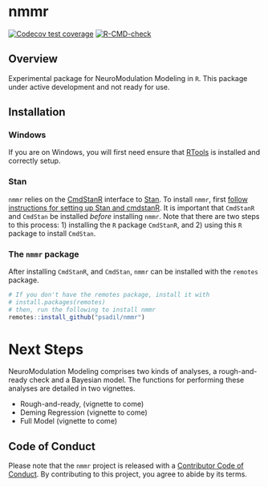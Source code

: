 
# nmmr

<!-- badges: start -->
[![Codecov test coverage](https://codecov.io/gh/psadil/nmmr/branch/master/graph/badge.svg)](https://codecov.io/gh/psadil/nmmr?branch=master)
[![R-CMD-check](https://github.com/psadil/nmmr/workflows/R-CMD-check/badge.svg)](https://github.com/psadil/nmmr/actions)
<!-- badges: end -->

## Overview

Experimental package for NeuroModulation Modeling in `R`. This package under active development and not ready for use.

## Installation

### Windows

If you are on Windows, you will first need ensure that [RTools](https://cran.r-project.org/bin/windows/Rtools/) is installed and correctly setup.

### Stan

`nmmr` relies on the [CmdStanR](https://mc-stan.org/cmdstanr/) interface to [Stan](https://mc-stan.org). To install `nmmr`, first [follow instructions for setting up Stan and cmdstanR](https://mc-stan.org/cmdstanr/articles/cmdstanr.html). It is important that `CmdStanR` and `CmdStan` be installed *before* installing `nmmr`. Note that there are two steps to this process: 1) installing the `R` package `CmdStanR`, and 2) using this `R` package to install `CmdStan`.

### The `nmmr` package

After installing `CmdStanR`, and `CmdStan`, `nmmr` can be installed with the `remotes` package.

``` r
# If you don't have the remotes package, install it with 
# install.packages(remotes)
# then, run the following to install nmmr
remotes::install_github("psadil/nmmr")
```

# Next Steps

NeuroModulation Modeling comprises two kinds of analyses, a rough-and-ready check and a Bayesian model. The functions for performing these analyses are detailed in two vignettes.

-   Rough-and-ready, (vignette to come)
-   Deming Regression (vignette to come)
-   Full Model (vignette to come)

## Code of Conduct

Please note that the `nmmr` project is released with a [Contributor Code of Conduct](https://contributor-covenant.org/version/2/0/CODE_OF_CONDUCT.html). By contributing to this project, you agree to abide by its terms.


